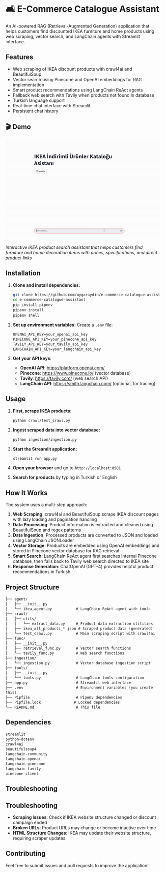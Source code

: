 # 🛋️ E-Commerce Catalogue Assistant

An AI-powered RAG (Retrieval-Augmented Generation) application that helps customers find discounted IKEA furniture and home products using web scraping, vector search, and LangChain agents with Streamlit interface.

## Features

- Web scraping of IKEA discount products with crawl4ai and BeautifulSoup
- Vector search using Pinecone and OpenAI embeddings for RAG implementation
- Smart product recommendations using LangChain ReAct agents
- Fallback web search with Tavily when products not found in database
- Turkish language support
- Real-time chat interface with Streamlit
- Persistent chat history

## 🎬 Demo

![Demo Video](./mov.gif)

*Interactive IKEA product search assistant that helps customers find furniture and home decoration items with prices, specifications, and direct product links*

## Installation

1. **Clone and install dependencies:**
   ```bash
   git clone https://github.com/uygaraydin/e-commerce-catalogue-assistant.git
   cd e-commerce-catalogue-assistant
   pip install pipenv
   pipenv install
   pipenv shell
   ```

2. **Set up environment variables:**
   Create a `.env` file:
   ```env
   OPENAI_API_KEY=your_openai_api_key
   PINECONE_API_KEY=your_pinecone_api_key
   TAVILY_API_KEY=your_tavily_api_key
   LANGCHAIN_API_KEY=your_langchain_api_key
   ```

3. **Get your API keys:**
   - **OpenAI API**: https://platform.openai.com/
   - **Pinecone**: https://www.pinecone.io/ (vector database)
   - **Tavily**: https://tavily.com/ (web search API)
   - **LangChain API**: https://smith.langchain.com/ (optional, for tracing)

## Usage

1. **First, scrape IKEA products:**
   ```bash
   python crawl/test_crawl.py
   ```

2. **Ingest scraped data into vector database:**
   ```bash
   python ingestion/ingestion.py
   ```

3. **Start the Streamlit application:**
   ```bash
   streamlit run app.py
   ```

4. **Open your browser** and go to `http://localhost:8501`

5. **Search for products** by typing in Turkish or English

## How It Works

The system uses a multi-step approach:
1. **Web Scraping**: crawl4ai and BeautifulSoup scrape IKEA discount pages with lazy loading and pagination handling
2. **Data Processing**: Product information is extracted and cleaned using BeautifulSoup and regex patterns
3. **Data Ingestion**: Processed products are converted to JSON and loaded using LangChain JSONLoader
4. **Vector Storage**: Products are embedded using OpenAI embeddings and stored in Pinecone vector database for RAG retrieval
5. **Smart Search**: LangChain ReAct agent first searches internal Pinecone database, then falls back to Tavily web search directed to IKEA site
6. **Response Generation**: ChatOpenAI (GPT-4) provides helpful product recommendations in Turkish

## Project Structure

```
├── agent/
│   ├── __init__.py
│   └── ikea_agent.py           # LangChain ReAct agent with tools
├── crawl/
│   ├── utils/
│   │   └── extract_data.py     # Product data extraction utilities
│   ├── ikea_all_products_*.json # Scraped product data (generated)
│   └── test_crawl.py           # Main scraping script with crawl4ai
├── func/
│   ├── __init__.py
│   ├── retrieval_func.py       # Vector search functions
│   └── tavily_func.py          # Web search functions
├── ingestion/
│   └── ingestion.py            # Vector database ingestion script
├── tools/
│   ├── __init__.py
│   └── tools.py                # LangChain tools configuration
├── app.py                      # Streamlit web interface
├── .env                        # Environment variables (you create this)
├── Pipfile                     # Pipenv dependencies
├── Pipfile.lock               # Locked dependencies
└── README.md                   # This file
```

## Dependencies

```
streamlit
python-dotenv
crawl4ai
beautifulsoup4
langchain-community
langchain-openai
langchain-pinecone
langchain-tavily
pinecone-client
```

## Troubleshooting

## Troubleshooting

- **Scraping Issues**: Check if IKEA website structure changed or discount campaign ended
- **Broken URLs**: Product URLs may change or become inactive over time
- **HTML Structure Changes**: IKEA may update their website structure, requiring scraper updates

## Contributing

Feel free to submit issues and pull requests to improve the application!
